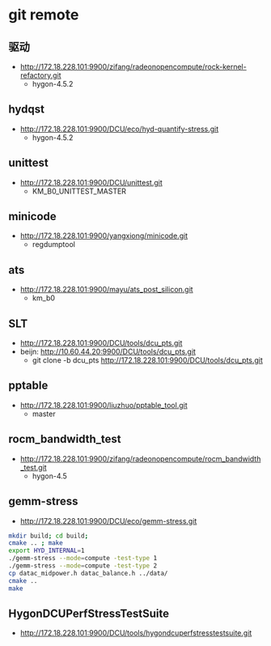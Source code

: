 # git remote

## 驱动
 - http://172.18.228.101:9900/zifang/radeonopencompute/rock-kernel-refactory.git
    - hygon-4.5.2

## hydqst
 - http://172.18.228.101:9900/DCU/eco/hyd-quantify-stress.git
    - hygon-4.5.2
    
## unittest
 - http://172.18.228.101:9900/DCU/unittest.git
    - KM_B0_UNITTEST_MASTER
    
## minicode
 - http://172.18.228.101:9900/yangxiong/minicode.git
    - regdumptool
    
## ats
 - http://172.18.228.101:9900/mayu/ats_post_silicon.git
    - km_b0
    
## SLT
 - http://172.18.228.101:9900/DCU/tools/dcu_pts.git
 - beijn: http://10.60.44.20:9900/DCU/tools/dcu_pts.git
    - git clone -b dcu_pts http://172.18.228.101:9900/DCU/tools/dcu_pts.git
    
## pptable
 -  http://172.18.228.101:9900/liuzhuo/pptable_tool.git
    - master

## rocm_bandwidth_test
 - http://172.18.228.101:9900/zifang/radeonopencompute/rocm_bandwidth_test.git
     - hygon-4.5

## gemm-stress
 - http://172.18.228.101:9900/DCU/eco/gemm-stress.git

```bash
mkdir build; cd build;
cmake .. ; make
export HYD_INTERNAL=1
./gemm-stress --mode=compute -test-type 1
./gemm-stress --mode=compute -test-type 2
cp datac_midpower.h datac_balance.h ../data/
cmake ..
make
```

## HygonDCUPerfStressTestSuite 
 - http://172.18.228.101:9900/DCU/tools/hygondcuperfstresstestsuite.git
 
